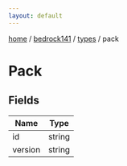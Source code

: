```yaml
---
layout: default
---
```


[home](/)  /  [bedrock141](/protocol/bedrock141)  /  [types](/protocol/bedrock141/types)  /  pack

# Pack

## Fields

Name | Type
---|---
id | string
version | string
